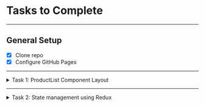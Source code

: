 # Tasks to Complete

---

## General Setup
- [x] Clone repo
- [x] Configure GitHub Pages

---

<details>
  <summary>Task 1: ProductList Component Layout</summary>

- [x] Display the Plant Array
- [x] Display Plant Details within a `<div>` tag with class name `product-grid`
- [x] Display an **Add to Cart** button for each plant
- [x] Create a state variable named `addedToCart` using the `useState` hook to track which products are added to the cart
- [x] Implement **Add to Cart** functionality
- [x] `handleAddToCart()` function will:
   - Carry the details of the selected plant
   - Add the plant details to the cart at a global level using `CartSlice.jsx`
- [x] Save your changes and push the code to your GitHub repository

</details>

---

<details>
  <summary>Task 2: State management using Redux</summary>

- [ ] Define Reducer Functions
    - Now implement the reducer property of the slice for adding, removing, and updating the number of items in the cart.
    - These reducer functions will be called when user wants to add or remove the quantity of plants within the cartItems component.
    - The addItem() reducer adds a new plant item to the items array which you initialized in the previous step.
    - The addItem() function should get called when the user selects an Add to cart on the plant listing page. Subsequently, the handleAddToCart() gets called which has the plant type as a parameter.
    - The handleAddToCart() function will then dispatch the plant details to the addItem() reducer function in CartSlice.jsx.
    - Now you need to complete code for the removeItem() and updateQuantity() reducers.
    - removeItem(): This reducer removes an item from the cart based on its name and gets called when the user wants to remove products from the cart.
    - updateQuantity(): To create this function, start by extracting the item's name and amount from the action.payload. Then, look for the item in the state.items array that matches the extracted name. If the item is found, update its quantity to the new amount provided in the payload. This ensures the item’s quantity is correctly updated based on the action.
- [ ] Handle Actions
    - Export the action creators, addItem() to use in ProductList.jsx, removeItem(), and updateQuantity(), to use in the CartItem.jsx.
    - Also export the reducer as the default to use in store.js.
    - Make sure you save these changes by pushing your code to your GitHub repository.
</details>
